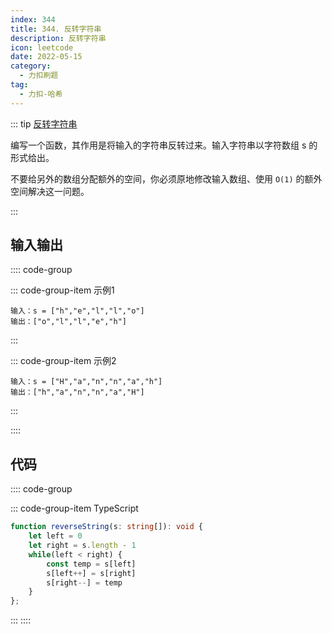 ```yaml
---
index: 344
title: 344. 反转字符串
description: 反转字符串
icon: leetcode
date: 2022-05-15
category:
  - 力扣刷题
tag:
  - 力扣-哈希
---
```


::: tip <a href="https://leetcode-cn.com/problems/reverse-string/" target="_blank">反转字符串</a> <Badge text="简单" type="tip"/>

编写一个函数，其作用是将输入的字符串反转过来。输入字符串以字符数组 s 的形式给出。

不要给另外的数组分配额外的空间，你必须原地修改输入数组、使用 `O(1)` 的额外空间解决这一问题。

:::

## 输入输出

:::: code-group

::: code-group-item 示例1

```
输入：s = ["h","e","l","l","o"]
输出：["o","l","l","e","h"]
```

:::

::: code-group-item 示例2

```
输入：s = ["H","a","n","n","a","h"]
输出：["h","a","n","n","a","H"]
```

:::

::::

## 代码

:::: code-group

::: code-group-item TypeScript

```ts
function reverseString(s: string[]): void {
    let left = 0
    let right = s.length - 1
    while(left < right) {
        const temp = s[left]
        s[left++] = s[right]
        s[right--] = temp
    }
};
```

:::
::::
